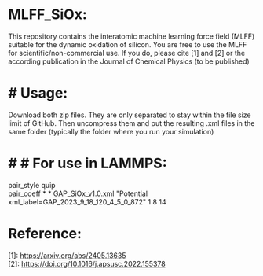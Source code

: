 # MLFF_SiOx:
This repository contains the interatomic machine learning force field (MLFF) suitable for the dynamic oxidation of silicon. You are free to use the MLFF for scientific/non-commercial use. If you do, please cite [1] and [2] or the according publication in the Journal of Chemical Physics (to be published)

# # Usage:
Download both zip files. They are only separated to stay within the file size limit of GitHub.
Then uncompress them and put the resulting .xml files in the same folder (typically the folder where you run your simulation)

# # # For use in LAMMPS:
pair_style	quip <br>
pair_coeff	* * GAP_SiOx_v1.0.xml "Potential xml_label=GAP_2023_9_18_120_4_5_0_872" 1 8 14


# Reference:
\[1\]: https://arxiv.org/abs/2405.13635 <br>
\[2\]: https://doi.org/10.1016/j.apsusc.2022.155378
